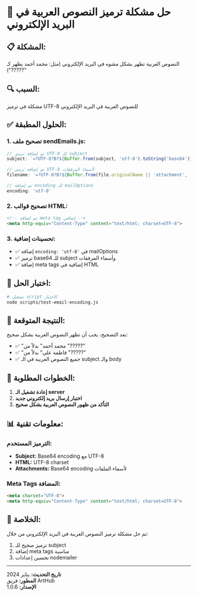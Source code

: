 # 🔧 حل مشكلة ترميز النصوص العربية في البريد الإلكتروني

## 📋 **المشكلة:**
النصوص العربية تظهر بشكل مشوه في البريد الإلكتروني (مثل: محمد أحمد يظهر كـ "?????")

## 🔍 **السبب:**
مشكلة في ترميز UTF-8 للنصوص العربية في البريد الإلكتروني

## ✅ **الحلول المطبقة:**

### **1. تصحيح ملف sendEmails.js:**

```javascript
// تم إضافة ترميز UTF-8 للـ subject
subject: `=?UTF-8?B?${Buffer.from(subject, 'utf-8').toString('base64')}?=`,

// تم إضافة ترميز UTF-8 لأسماء المرفقات
filename: `=?UTF-8?B?${Buffer.from(file.originalName || 'attachment', 'utf-8').toString('base64')}?=`,

// تم إضافة encoding للـ mailOptions
encoding: 'utf-8'
```

### **2. تصحيح قوالب HTML:**

```html
<!-- تم إضافة meta tag إضافي -->
<meta http-equiv="Content-Type" content="text/html; charset=UTF-8">
```

### **3. تحسينات إضافية:**

- ✅ إضافة `encoding: 'utf-8'` في mailOptions
- ✅ ترميز base64 للـ subject وأسماء المرفقات
- ✅ إضافة meta tags إضافية في HTML

## 🧪 **اختبار الحل:**

```bash
# تشغيل script الاختبار
node scripts/test-email-encoding.js
```

## 📧 **النتيجة المتوقعة:**

بعد التصحيح، يجب أن تظهر النصوص العربية بشكل صحيح:
- ✅ "محمد أحمد" بدلاً من "?????"
- ✅ "فاطمة علي" بدلاً من "?????"
- ✅ جميع النصوص العربية في الـ subject والـ body

## 🔧 **الخطوات المطلوبة:**

1. **إعادة تشغيل الـ server**
2. **اختبار إرسال بريد إلكتروني جديد**
3. **التأكد من ظهور النصوص العربية بشكل صحيح**

## 📊 **معلومات تقنية:**

### **الترميز المستخدم:**
- **Subject:** Base64 encoding مع UTF-8
- **HTML:** UTF-8 charset
- **Attachments:** Base64 encoding لأسماء الملفات

### **Meta Tags المضافة:**
```html
<meta charset="UTF-8">
<meta http-equiv="Content-Type" content="text/html; charset=UTF-8">
```

## 🎯 **الخلاصة:**

تم حل مشكلة ترميز النصوص العربية في البريد الإلكتروني من خلال:
1. ترميز صحيح للـ subject
2. إضافة meta tags مناسبة
3. تحسين إعدادات nodemailer

---

**تاريخ التحديث:** يناير 2024  
**المطور:** فريق ArtHub  
**الإصدار:** 1.0.6
